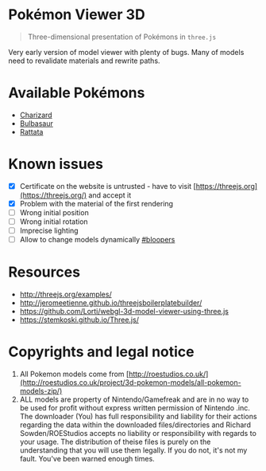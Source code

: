 # Pokémon Viewer 3D

> Three-dimensional presentation of Pokémons in `three.js`

Very early version of model viewer with plenty of bugs.
Many of models need to revalidate materials and rewrite paths.

# Available Pokémons

- [Charizard](https://rendfall.github.io/pokemon-viewer-3d/#Charizard)
- [Bulbasaur](https://rendfall.github.io/pokemon-viewer-3d/#Bulbasaur)
- [Rattata](https://rendfall.github.io/pokemon-viewer-3d/#Rattata)

# Known issues

- [x] Certificate on the website is untrusted - have to visit [https://threejs.org](https://threejs.org/) and accept it
- [x] Problem with the material of the first rendering
- [ ] Wrong initial position
- [ ] Wrong initial rotation
- [ ] Imprecise lighting
- [ ] Allow to change models dynamically [#bloopers](http://rendfall.pl/bloopers/riders-on-the-storm.webm)

# Resources

- http://threejs.org/examples/
- http://jeromeetienne.github.io/threejsboilerplatebuilder/
- https://github.com/Lorti/webgl-3d-model-viewer-using-three.js
- https://stemkoski.github.io/Three.js/



# Copyrights and legal notice

1. All Pokemon models come from [http://roestudios.co.uk/](http://roestudios.co.uk/project/3d-pokemon-models/all-pokemon-models-zip/)
2. ALL models are property of Nintendo/Gamefreak and are in no way to be used for profit without express written permission of Nintendo .inc. The downloader (You) has full responsibility and liability for their actions regarding the data within the downloaded files/directories and Richard Sowden/ROEStudios accepts no liability or responsibility with regards to your usage.
The distribution of theise files is purely on the understanding that you will use them legally. If you do not, it's not my fault. You've been warned enough times.
